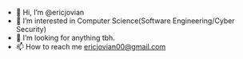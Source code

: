 - 👋 Hi, I’m @ericjovian
- 👀 I’m interested in Computer Science(Software Engineering/Cyber Security)
- 💞️ I’m looking for anything tbh.
- 📫 How to reach me ericjovian00@gmail.com

<!---
ericjovian/ericjovian is a ✨ special ✨ repository because its `README.md` (this file) appears on your GitHub profile.
You can click the Preview link to take a look at your changes.
--->
